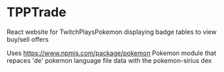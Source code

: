 # TPPTrade
React website for TwitchPlaysPokemon displaying badge tables to view buy/sell offers

Uses https://www.npmjs.com/package/pokemon Pokemon module that repaces 'de' pokemon language file data with the pokemon-sirius dex
